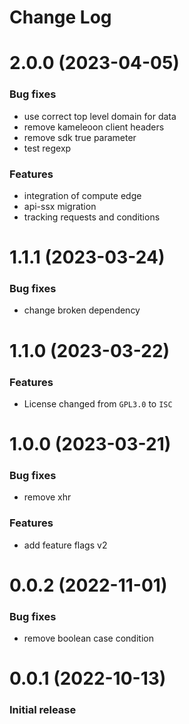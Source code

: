 # Change Log

# 2.0.0 (2023-04-05)


### Bug fixes

* use correct top level domain for data
* remove kameleoon client headers
* remove sdk true parameter
* test regexp

### Features

* integration of compute edge 
* api-ssx migration 
* tracking requests and conditions

# 1.1.1 (2023-03-24)


### Bug fixes

* change broken dependency 

# 1.1.0 (2023-03-22)


### Features 

- License changed from `GPL3.0` to `ISC`

# 1.0.0 (2023-03-21)


### Bug fixes

* remove xhr 

### Features

* add feature flags v2

# 0.0.2 (2022-11-01)


### Bug fixes

* remove boolean case condition 

# 0.0.1 (2022-10-13)

### Initial release
